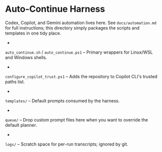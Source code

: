 # Auto-Continue Harness

Codex,
Copilot,
and
Gemini
automation
lives
here.
See
`docs/automation.md`
for
full
instructions;
this
directory
simply
packages
the
scripts
and
templates
in
one
tidy
place.

-

`auto_continue.sh` /
`auto_continue.ps1` –
Primary
wrappers
for
Linux/WSL
and
Windows
shells.

-

`configure_copilot_trust.ps1` –
Adds
the
repository
to
Copilot
CLI's
trusted
paths
list.

-

`templates/` –
Default
prompts
consumed
by
the
harness.

-

`queue/` –
Drop
custom
prompt
files
here
when
you
want
to
override
the
default
planner.

-

`logs/` –
Scratch
space
for
per-run
transcripts;
ignored
by
git.
